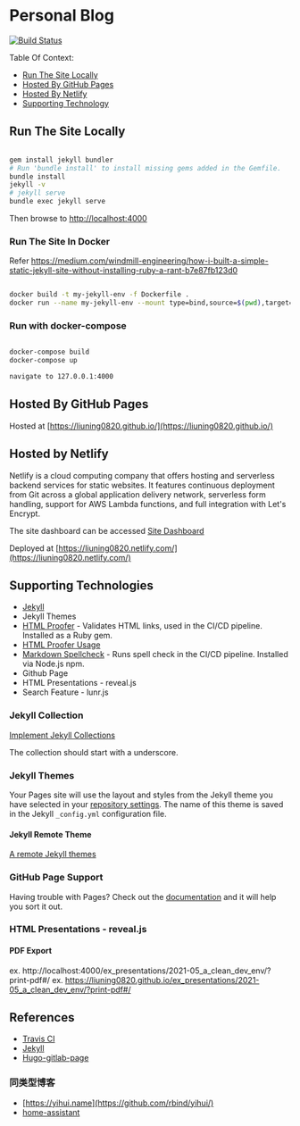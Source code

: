 # Personal Blog

[![Build Status](https://travis-ci.org/liuning0820/liuning0820.github.io.svg?branch=master)](https://travis-ci.org/liuning0820/liuning0820.github.io)

Table Of Context:

- [Run The Site Locally](#run-the-site-locally)
- [Hosted By GitHub Pages](#hosted-by-GitHub-pages)
- [Hosted By Netlify](#hosted-by-netlify)
- [Supporting Technology](#supporting-technologies)

## Run The Site Locally

```sh

gem install jekyll bundler
# Run 'bundle install' to install missing gems added in the Gemfile.
bundle install
jekyll -v
# jekyll serve
bundle exec jekyll serve

```

Then browse to [http://localhost:4000](http://localhost:4000)

### Run The Site In Docker

Refer <https://medium.com/windmill-engineering/how-i-built-a-simple-static-jekyll-site-without-installing-ruby-a-rant-b7e87fb123d0>

```sh

docker build -t my-jekyll-env -f Dockerfile .
docker run --name my-jekyll-env --mount type=bind,source=$(pwd),target=/src -p 4000:4000 -it my-jekyll-env


```

### Run with docker-compose

```sh

docker-compose build
docker-compose up

navigate to 127.0.0.1:4000


```

## Hosted By GitHub Pages

Hosted at [https://liuning0820.github.io/](https://liuning0820.github.io/)

## Hosted by Netlify

Netlify is a cloud computing company that offers hosting and serverless backend services for static websites. It features continuous deployment from Git across a global application delivery network, serverless form handling, support for AWS Lambda functions, and full integration with Let's Encrypt.

The site dashboard can be accessed [Site Dashboard](https://app.netlify.com/sites/liuning0820/overview)

Deployed at [https://liuning0820.netlify.com/](https://liuning0820.netlify.com/)

## Supporting Technologies

- [Jekyll](https://jekyllrb.com/ "Transform your plain text into static websites and blog")
- Jekyll Themes
- [HTML Proofer](https://github.com/gjtorikian/html-proofer) - Validates HTML links, used in the CI/CD pipeline. Installed as a Ruby gem.
- [HTML Proofer Usage](https://simpleit.rocks/web/html/how-to-check-local-websites-for-broken-links/)
- [Markdown Spellcheck](https://www.npmjs.com/package/markdown-spellcheck) - Runs spell check in the CI/CD pipeline. Installed via Node.js npm.
- Github Page
- HTML Presentations - reveal.js
- Search Feature - lunr.js

### Jekyll Collection

[Implement Jekyll Collections](https://jekyllrb.com/docs/collections/)

The collection should start with a underscore.

### Jekyll Themes

Your Pages site will use the layout and styles from the Jekyll theme you have selected in your [repository settings](https://github.com/liuning0820/liuning0820.github.io/settings). The name of this theme is saved in the Jekyll `_config.yml` configuration file.

#### Jekyll Remote Theme

[A remote Jekyll themes](https://github.com/mmistakes/minimal-mistakes)

### GitHub Page Support

Having trouble with Pages? Check out the [documentation](https://help.github.com/categories/github-pages-basics/) and it will help you sort it out.

### HTML Presentations - reveal.js

#### PDF Export

ex. http://localhost:4000/ex_presentations/2021-05_a_clean_dev_env/?print-pdf#/
ex. https://liuning0820.github.io/ex_presentations/2021-05_a_clean_dev_env/?print-pdf#/

## References

- [Travis CI](https://jekyllrb.com/docs/continuous-integration/travis-ci/)
- [Jekyll](https://jekyllrb.com/)
- [Hugo-gitlab-page](https://tkainrad.dev/posts/using-hugo-gitlab-pages-and-cloudflare-to-create-and-run-this-website/)

### 同类型博客

- [https://yihui.name](https://github.com/rbind/yihui/)
- [home-assistant](https://github.com/home-assistant/home-assistant.io)
